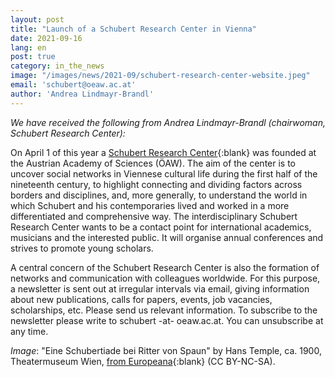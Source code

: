 ```yaml
---
layout: post
title: "Launch of a Schubert Research Center in Vienna"
date: 2021-09-16
lang: en
post: true
category: in_the_news
image: "/images/news/2021-09/schubert-research-center-website.jpeg"
email: 'schubert@oeaw.ac.at'
author: 'Andrea Lindmayr-Brandl'
---
```


_We have received the following from Andrea Lindmayr-Brandl (chairwoman, Schubert Research Center):_  

On April 1 of this year a [Schubert Research Center](https://www.oeaw.ac.at/en/members/commissions/kis){:blank} was founded at the Austrian Academy of Sciences (ÖAW). The aim of the center is to uncover social networks in Viennese cultural life during the first half of the nineteenth century, to highlight connecting and dividing factors across borders and disciplines, and, more generally, to understand the world in which Schubert and his contemporaries lived and worked in a more differentiated and comprehensive way. The interdisciplinary Schubert Research Center wants to be a contact point for international academics, musicians and the interested public. It will organise annual conferences and strives to promote young scholars.  

A central concern of the Schubert Research Center is also the formation of networks and communication with colleagues worldwide. For this purpose, a newsletter is sent out at irregular intervals via email, giving information about new publications, calls for papers, events, job vacancies, scholarships, etc. Please send us relevant information. To subscribe to the newsletter please write to schubert -at- oeaw.ac.at. You can unsubscribe at any time.  

_Image_: "Eine Schubertiade bei Ritter von Spaun" by Hans Temple, ca. 1900, Theatermuseum Wien, [from Europeana](https://www.europeana.eu/de/item/15503/GS_GGS4532){:blank} (CC BY-NC-SA).
